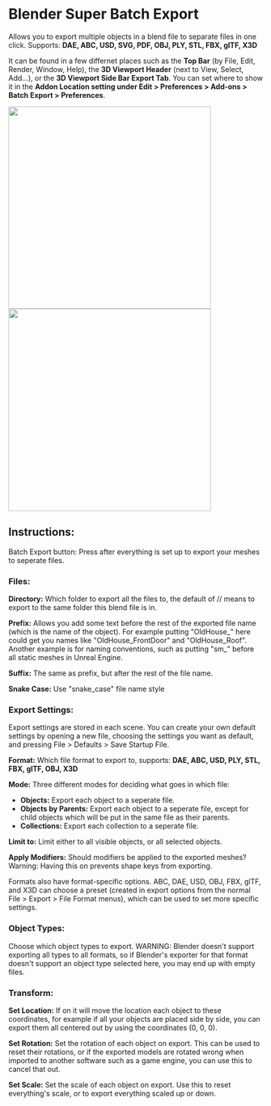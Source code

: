 # Blender Super Batch Export
Allows you to export multiple objects in a blend file to separate files in one click. Supports: **DAE, ABC, USD, SVG, PDF, OBJ, PLY, STL, FBX, glTF, X3D**

It can be found in a few differnet places such as the **Top Bar** (by File, Edit, Render, Window, Help), the **3D Viewport Header** (next to View, Select, Add...), or the **3D Viewport Side Bar Export Tab**. You can set where to show it in the **Addon Location setting under Edit > Preferences > Add-ons > Batch Export > Preferences**.

<img src="https://user-images.githubusercontent.com/65431647/147272597-7ed290c6-51b4-4afa-a8ee-ee4661330825.png" height="400"/> <img src="https://user-images.githubusercontent.com/65431647/147272883-0c8c10d7-062f-4737-8522-55a3c51c5c50.png" height="400"/>



## Instructions:
Batch Export button: Press after everything is set up to export your meshes to seperate files.

### Files:
**Directory:** Which folder to export all the files to, the default of // means to export to the same folder this blend file is in.

**Prefix:** Allows you add some text before the rest of the exported file name (which is the name of the object). For example putting "OldHouse_" here could get you names like "OldHouse_FrontDoor" and "OldHouse_Roof". Another example is for naming conventions, such as putting "sm_" before all static meshes in Unreal Engine.

**Suffix:** The same as prefix, but after the rest of the file name.

**Snake Case:** Use "snake_case" file name style

### Export Settings:
Export settings are stored in each scene. You can create your own default settings by opening a new file, choosing the settings you want as default, and pressing File > Defaults > Save Startup File.

**Format:** Which file format to export to, supports: **DAE, ABC, USD, PLY, STL, FBX, glTF, OBJ, X3D**

**Mode:** Three different modes for deciding what goes in which file:
* **Objects:** Export each object to a seperate file.
* **Objects by Parents:** Export each object to a seperate file, except for child objects which will be put in the same file as their parents.
* **Collections:** Export each collection to a seperate file.

**Limit to:** Limit either to all visible objects, or all selected objects.

**Apply Modifiers:** Should modifiers be applied to the exported meshes? Warning: Having this on prevents shape keys from exporting.

Formats also have format-specific options. ABC, DAE, USD, OBJ, FBX, glTF, and X3D can choose a preset (created in export options from the normal File > Export > File Format menus), which can be used to set more specific settings.

### Object Types:
Choose which object types to export. WARNING: Blender doesn't support exporting all types to all formats, so if Blender's exporter for that format doesn't support an object type selected here, you may end up with empty files.

### Transform:
**Set Location:** If on it will move the location each object to these coordinates, for example if all your objects are placed side by side, you can export them all centered out by using the coordinates (0, 0, 0).

**Set Rotation:** Set the rotation of each object on export. This can be used to reset their rotations, or if the exported models are rotated wrong when imported to another software such as a game engine, you can use this to cancel that out.

**Set Scale:** Set the scale of each object on export. Use this to reset everything's scale, or to export everything scaled up or down.
